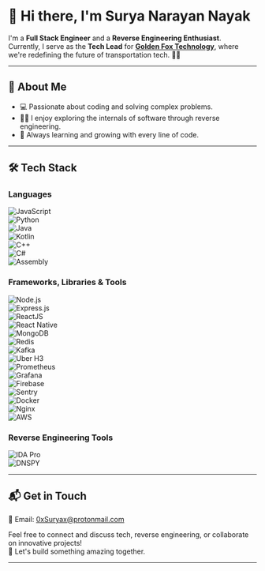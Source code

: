 # 👋 Hi there, I'm Surya Narayan Nayak  

I'm a **Full Stack Engineer** and a **Reverse Engineering Enthusiast**.  
Currently, I serve as the **Tech Lead** for **[Golden Fox Technology](https://goldenfoxtechnology.com/)**, where we're redefining the future of transportation tech. 🚖✨  

---

## 🌟 About Me  
- 💻 Passionate about coding and solving complex problems.  
- 🕵️‍♂️ I enjoy exploring the internals of software through reverse engineering.  
- 🌱 Always learning and growing with every line of code.  

---

## 🛠️ Tech Stack  

### **Languages**  
![JavaScript](https://img.shields.io/badge/-JavaScript-F7DF1E?logo=javascript&logoColor=black&style=flat)  
![Python](https://img.shields.io/badge/-Python-3776AB?logo=python&logoColor=white&style=flat)  
![Java](https://img.shields.io/badge/-Java-007396?logo=java&logoColor=white&style=flat)  
![Kotlin](https://img.shields.io/badge/-Kotlin-7F52FF?logo=kotlin&logoColor=white&style=flat)  
![C++](https://img.shields.io/badge/-C++-00599C?logo=cplusplus&logoColor=white&style=flat)  
![C#](https://img.shields.io/badge/-C%23-239120?logo=csharp&logoColor=white&style=flat)  
![Assembly](https://img.shields.io/badge/-Assembly-007ACC?style=flat)  

### **Frameworks, Libraries & Tools**  
![Node.js](https://img.shields.io/badge/-Node.js-339933?logo=node.js&logoColor=white&style=flat)  
![Express.js](https://img.shields.io/badge/-Express.js-000000?logo=express&logoColor=white&style=flat)  
![ReactJS](https://img.shields.io/badge/-ReactJS-61DAFB?logo=react&logoColor=black&style=flat)  
![React Native](https://img.shields.io/badge/-React_Native-61DAFB?logo=react&logoColor=black&style=flat)  
![MongoDB](https://img.shields.io/badge/-MongoDB-47A248?logo=mongodb&logoColor=white&style=flat)  
![Redis](https://img.shields.io/badge/-Redis-DC382D?logo=redis&logoColor=white&style=flat)  
![Kafka](https://img.shields.io/badge/-Kafka-231F20?logo=apachekafka&logoColor=white&style=flat)  
![Uber H3](https://img.shields.io/badge/-Uber_H3-000000?logo=uber&logoColor=white&style=flat)  
![Prometheus](https://img.shields.io/badge/-Prometheus-E6522C?logo=prometheus&logoColor=white&style=flat)  
![Grafana](https://img.shields.io/badge/-Grafana-F46800?logo=grafana&logoColor=white&style=flat)  
![Firebase](https://img.shields.io/badge/-Firebase-FFCA28?logo=firebase&logoColor=black&style=flat)  
![Sentry](https://img.shields.io/badge/-Sentry-362D59?logo=sentry&logoColor=white&style=flat)  
![Docker](https://img.shields.io/badge/-Docker-2496ED?logo=docker&logoColor=white&style=flat)  
![Nginx](https://img.shields.io/badge/-Nginx-009639?logo=nginx&logoColor=white&style=flat)  
![AWS](https://img.shields.io/badge/-AWS-232F3E?logo=amazonaws&logoColor=white&style=flat)  

### **Reverse Engineering Tools**  
![IDA Pro](https://img.shields.io/badge/-IDA%20Pro-000000?style=flat)  
![DNSPY](https://img.shields.io/badge/-DNSPY-FF4500?style=flat)  

---

## 📬 Get in Touch  
📧 Email: [0xSuryax@protonmail.com](mailto:0xSuryax@protonmail.com)  

Feel free to connect and discuss tech, reverse engineering, or collaborate on innovative projects!  
🚀 Let's build something amazing together.  

--- 
